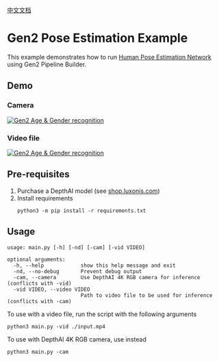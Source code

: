 [中文文档](README.zh-CN.md)

# Gen2 Pose Estimation Example

This example demonstrates how to run [Human Pose Estimation Network](https://docs.openvinotoolkit.org/latest/omz_models_intel_human_pose_estimation_0001_description_human_pose_estimation_0001.html) using Gen2 Pipeline Builder.


## Demo

### Camera
[![Gen2 Age & Gender recognition](https://user-images.githubusercontent.com/5244214/107493701-35f97100-6b8e-11eb-8b13-02a7a8dbec21.gif)](https://www.youtube.com/watch?v=Py3-dHQymko "Human pose estimation on DepthAI")

### Video file

[![Gen2 Age & Gender recognition](https://user-images.githubusercontent.com/5244214/110801736-d3bf8900-827d-11eb-934b-9755978f80d9.gif)](https://www.youtube.com/watch?v=1dp2wJ_OqxI "Human pose estimation on DepthAI")


## Pre-requisites

1. Purchase a DepthAI model (see [shop.luxonis.com](https://shop.luxonis.com/))
2. Install requirements
   ```
   python3 -m pip install -r requirements.txt
   ```

## Usage

```
usage: main.py [-h] [-nd] [-cam] [-vid VIDEO]

optional arguments:
  -h, --help            show this help message and exit
  -nd, --no-debug       Prevent debug output
  -cam, --camera        Use DepthAI 4K RGB camera for inference (conflicts with -vid)
  -vid VIDEO, --video VIDEO
                        Path to video file to be used for inference (conflicts with -cam)
```

To use with a video file, run the script with the following arguments

```
python3 main.py -vid ./input.mp4
```

To use with DepthAI 4K RGB camera, use instead

```
python3 main.py -cam
``` 
